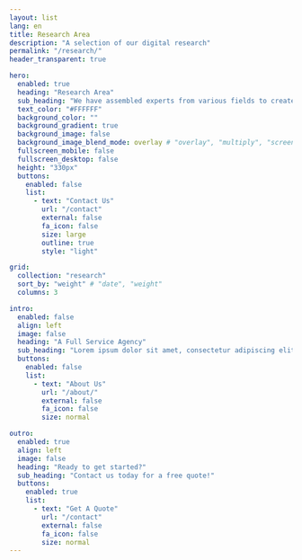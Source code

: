 ```yaml
---
layout: list
lang: en
title: Research Area
description: "A selection of our digital research"
permalink: "/research/"
header_transparent: true

hero:
  enabled: true
  heading: "Research Area"
  sub_heading: "We have assembled experts from various fields to create the R.pet, a robot capable of resonating and communicating with humans, and operating freely both indoors and outdoors across any type of terrain. We continue to collaborate to address challenges and find solutions."
  text_color: "#FFFFFF"
  background_color: ""
  background_gradient: true
  background_image: false
  background_image_blend_mode: overlay # "overlay", "multiply", "screen"
  fullscreen_mobile: false
  fullscreen_desktop: false
  height: "330px"
  buttons:
    enabled: false
    list:
      - text: "Contact Us"
        url: "/contact"
        external: false
        fa_icon: false
        size: large
        outline: true
        style: "light"

grid:
  collection: "research"
  sort_by: "weight" # "date", "weight"
  columns: 3

intro:
  enabled: false
  align: left
  image: false
  heading: "A Full Service Agency"
  sub_heading: "Lorem ipsum dolor sit amet, consectetur adipiscing elit. Ut eget sapien in elit semper accumsan. Pellentesque accumsan ut tortor eu varius. Sed id tincidunt massa, ut egestas orci."
  buttons:
    enabled: false
    list:
      - text: "About Us"
        url: "/about/"
        external: false
        fa_icon: false
        size: normal

outro:
  enabled: true
  align: left
  image: false
  heading: "Ready to get started?"
  sub_heading: "Contact us today for a free quote!"
  buttons:
    enabled: true
    list:
      - text: "Get A Quote"
        url: "/contact"
        external: false
        fa_icon: false
        size: normal
---
```

